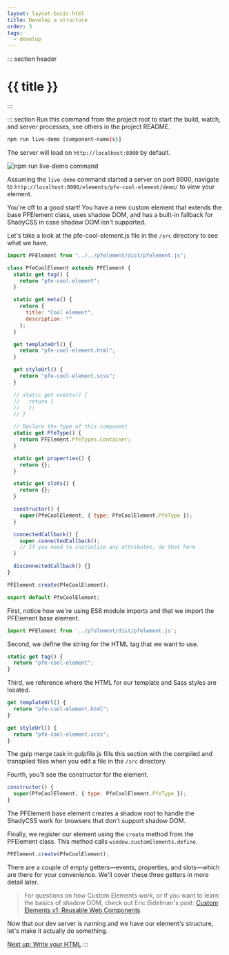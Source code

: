 ```yaml
---
layout: layout-basic.html
title: Develop a structure
order: 3
tags:
  - develop
---
```

<script type="module" src="/elements/pfe-cta/dist/pfe-cta.min.js"></script>

::: section header
# {{ title }}
:::

::: section
Run this command from the project root to start the build, watch, and server processes, see others in the project README.
```bash
npm run live-demo [component-name(s)]
```

The server will load on `http://localhost:8000` by default.

![npm run live-demo command](/images/develop/develop-structure.png)

Assuming the `live-demo` command started a server on port 8000, navigate to `http://localhost:8000/elements/pfe-cool-element/demo/` to view your element.

You're off to a good start! You have a new custom element that extends the base PFElement class, uses shadow DOM, and has a built-in fallback for ShadyCSS in case shadow DOM isn't supported.

Let's take a look at the pfe-cool-element.js file in the `/src` directory to see what we have.

```javascript
import PFElement from "../../pfelement/dist/pfelement.js";

class PfeCoolElement extends PFElement {
  static get tag() {
    return "pfe-cool-element";
  }

  static get meta() {
    return {
      title: "Cool element",
      description: ""
    };
  }

  get templateUrl() {
    return "pfe-cool-element.html";
  }

  get styleUrl() {
    return "pfe-cool-element.scss";
  }

  // static get events() {
  //   return {
  //   };
  // }

  // Declare the type of this component
  static get PfeType() {
    return PFElement.PfeTypes.Container;
  }

  static get properties() {
    return {};
  }

  static get slots() {
    return {};
  }

  constructor() {
    super(PfeCoolElement, { type: PfeCoolElement.PfeType });
  }

  connectedCallback() {
    super.connectedCallback();
    // If you need to initialize any attributes, do that here
  }

  disconnectedCallback() {}
}

PFElement.create(PfeCoolElement);

export default PfeCoolElement;
```

First, notice how we're using ES6 module imports and that we import the PFElement base element.

```javascript
import PFElement from '../pfelement/dist/pfelement.js';
```

Second, we define the string for the HTML tag that we want to use.

```javascript
static get tag() {
  return "pfe-cool-element";
}
```

Third, we reference where the HTML for our template and Sass styles are located.

```javascript
get templateUrl() {
  return "pfe-cool-element.html";
}

get styleUrl() {
  return "pfe-cool-element.scss";
}
```

The gulp merge task in gulpfile.js fills this section with the compiled and transpiled files when you edit a file in the `/src` directory.

Fourth, you'll see the constructor for the element.

```javascript
constructor() {
  super(PfeCoolElement, { type: PfeCoolElement.PfeType });
}
```

The PFElement base element creates a shadow root to handle the ShadyCSS work for browsers that don't support shadow DOM.

Finally, we register our element using the `create` method from the PFElement class. This method calls `window.customElements.define`.

```javascript
PFElement.create(PfeCoolElement);
```

There are a couple of empty getters—events, properties, and slots—which are there for your convenience. We'll cover these three getters in more detail later.

> For questions on how Custom Elements work, or if you want to learn the basics of shadow DOM, check out Eric Bidelman's post: [Custom Elements v1: Reusable Web Components](https://developers.google.com/web/fundamentals/web-components/customelements).

Now that our dev server is running and we have our element's structure, let's make it actually do something.

<pfe-cta>
  <a href="../html">Next up: Write your HTML</a>
</pfe-cta>
:::